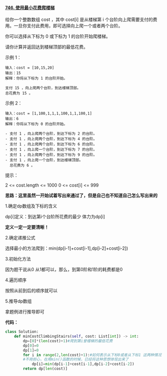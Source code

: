 #### [746. 使用最小花费爬楼梯](https://leetcode.cn/problems/min-cost-climbing-stairs/)

给你一个整数数组 cost ，其中 cost[i] 是从楼梯第 i 个台阶向上爬需要支付的费用。一旦你支付此费用，即可选择向上爬一个或者两个台阶。

你可以选择从下标为 0 或下标为 1 的台阶开始爬楼梯。

请你计算并返回达到楼梯顶部的最低花费。

示例 1：

```
输入：cost = [10,15,20]
输出：15
解释：你将从下标为 1 的台阶开始。

支付 15 ，向上爬两个台阶，到达楼梯顶部。
总花费为 15 。
```

示例 2：

```
输入：cost = [1,100,1,1,1,100,1,1,100,1]
输出：6
解释：你将从下标为 0 的台阶开始。

- 支付 1 ，向上爬两个台阶，到达下标为 2 的台阶。
- 支付 1 ，向上爬两个台阶，到达下标为 4 的台阶。
- 支付 1 ，向上爬两个台阶，到达下标为 6 的台阶。
- 支付 1 ，向上爬一个台阶，到达下标为 7 的台阶。
- 支付 1 ，向上爬两个台阶，到达下标为 9 的台阶。
- 支付 1 ，向上爬一个台阶，到达楼梯顶部。
  总花费为 6 。
```


提示：

2 <= cost.length <= 1000
0 <= cost[i] <= 999

**思路：这里虽然一开始试着写出来通过了，但是自己也不知道自己怎么写出来的**

1.确定dp数组及下标的含义

dp[i]定义：到达第i个台阶所花费的最少 体力为dp[i]

**定义一定一定要清晰！**

2.确定递推公式

选择最小的方法爬到：min(dp[i-1]+cost[i-1],dp[i-2]+cost[i-2])

3.初始化方法

因为题干说从0 从1都可以，那么，到第0阶和1阶的耗费都是0

4.遍历顺序

按照从前到后的顺序就可以

5.推导dp数组

拿题例进行推导即可

**代码：**

```python
class Solution:
    def minCostClimbingStairs(self, cost: List[int]) -> int:
        dp=[0]*(len(cost)+1)#爬到第i曾楼梯的最低花费
        dp[0]=0
        dp[1]=0
        for i in range(2,len(cost)+1):#如何表示从下标0或者从下标1 这两种情况？
        #不用担心，在用min()函数的时候，已经将这种思想体现出来了
            dp[i]=min(dp[i-1]+cost[i-1],dp[i-2]+cost[i-2])
        return dp[len(cost)]
```


